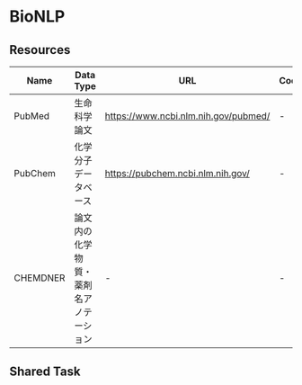 # BioNLP


## Resources
|Name|Data Type|URL|Code|
----|----|----|----
| PubMed | 生命科学論文 | https://www.ncbi.nlm.nih.gov/pubmed/ | - |
| PubChem | 化学分子データベース | https://pubchem.ncbi.nlm.nih.gov/ | - |
| CHEMDNER | 論文内の化学物質・薬剤名アノテーション | - | - |

## Shared Task


## 
